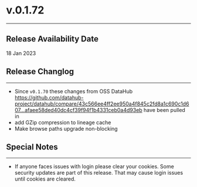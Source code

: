 # v.0.1.72
---

Release Availability Date
---
18 Jan 2023


## Release Changlog
---
- Since `v0.1.70` these changes from OSS DataHub https://github.com/datahub-project/datahub/compare/43c566ee4ff2ee950a4f845c2fd8a1c690c1d607...afaee58ded40dc4cf39f94f1b4331ceb0a4d93eb have been pulled in
- add GZip compression to lineage cache
- Make browse paths upgrade non-blocking

## Special Notes
---
- If anyone faces issues with login please clear your cookies. Some security updates are part of this release. That may cause login issues until cookies are cleared.